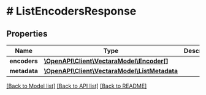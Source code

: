 # # ListEncodersResponse

## Properties

Name | Type | Description | Notes
------------ | ------------- | ------------- | -------------
**encoders** | [**\OpenAPI\Client\VectaraModel\Encoder[]**](Encoder.md) |  | [optional]
**metadata** | [**\OpenAPI\Client\VectaraModel\ListMetadata**](ListMetadata.md) |  | [optional]

[[Back to Model list]](../../README.md#models) [[Back to API list]](../../README.md#endpoints) [[Back to README]](../../README.md)
